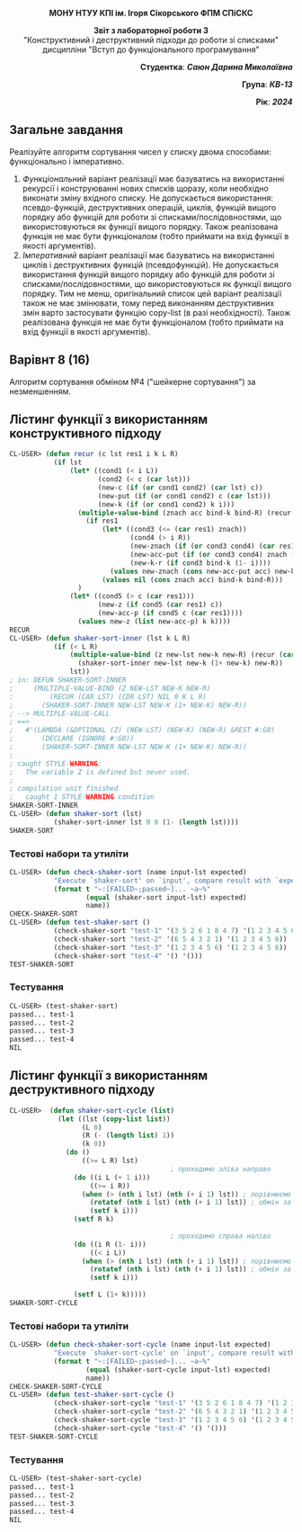 <p align="center"><b>МОНУ НТУУ КПІ ім. Ігоря Сікорського ФПМ СПіСКС</b></p>
<p align="center">
<b>Звіт з лабораторної роботи 3</b><br/>
"Конструктивний і деструктивний підходи до роботи зі списками"<br/> 
дисципліни "Вступ до функціонального програмування"
</p>
<p align="right">
    <strong>Студентка</strong>: <em><strong>Саюн Дарина Миколаївна</strong></em>
</p>
<p align="right">
    <strong>Група</strong>: <em><strong>КВ-13</strong></em>
</p>
<p align="right">
    <strong>Рік</strong>: <em><strong>2024</strong></em>
</p>

## Загальне завдання
Реалізуйте алгоритм сортування чисел у списку двома способами: функціонально і імперативно.
1. *Функціональний* варіант реалізації має базуватись на використанні рекурсії і конструюванні нових списків щоразу, коли необхідно виконати зміну вхідного списку. Не допускається використання: псевдо-функцій, деструктивних операцій, циклів, функцій вищого порядку або функцій для роботи зі списками/послідовностями, що використовуються як функції вищого порядку. Також реалізована функція не має бути функціоналом (тобто приймати на вхід функції в якості аргументів).
2. *Імперативний* варіант реалізації має базуватись на використанні циклів і деструктивних функцій (псевдофункцій). Не допускається використання функцій вищого порядку або функцій для роботи зі списками/послідовностями, що використовуються як функції вищого порядку. Тим не менш, оригінальний список цей варіант реалізації також не має змінювати, тому перед виконанням деструктивних змін варто застосувати функцію copy-list (в разі необхідності). Також реалізована функція не має бути функціоналом (тобто приймати на вхід функції в якості аргументів).

## Варівнт 8 (16)
Алгоритм сортування обміном №4 ("шейкерне сортування") за незменшенням.

## Лістинг функції з використанням конструктивного підходу
```lisp
CL-USER> (defun recur (c lst res1 i k L R)
           (if lst
               (let* ((cond1 (< i L))
                      (cond2 (< c (car lst)))
                      (new-c (if (or cond1 cond2) (car lst) c))
                      (new-put (if (or cond1 cond2) c (car lst)))
                      (new-k (if (or cond1 cond2) k i)))
                 (multiple-value-bind (znach acc bind-k bind-R) (recur new-c (cdr lst) (cons new-put res1) (1+ i) new-k L R)
                   (if res1
                       (let* ((cond3 (<= (car res1) znach))
                              (cond4 (> i R))
                              (new-znach (if (or cond3 cond4) (car res1) znach))
                              (new-acc-put (if (or cond3 cond4) znach (car res1)))
                              (new-k-r (if cond3 bind-k (1- i))))
                         (values new-znach (cons new-acc-put acc) new-k-r bind-R))
                       (values nil (cons znach acc) bind-k bind-R)))
                 )
               (let* ((cond5 (> c (car res1)))
                      (new-z (if cond5 (car res1) c))
                      (new-acc-p (if cond5 c (car res1))))
                 (values new-z (list new-acc-p) k k))))
RECUR
CL-USER> (defun shaker-sort-inner (lst k L R)
           (if (< L R)
               (multiple-value-bind (z new-lst new-k new-R) (recur (car lst) (cdr lst) nil 0 k L R)
                 (shaker-sort-inner new-lst new-k (1+ new-k) new-R))
               lst))
; in: DEFUN SHAKER-SORT-INNER
;     (MULTIPLE-VALUE-BIND (Z NEW-LST NEW-K NEW-R)
;         (RECUR (CAR LST) (CDR LST) NIL 0 K L R)
;       (SHAKER-SORT-INNER NEW-LST NEW-K (1+ NEW-K) NEW-R))
; --> MULTIPLE-VALUE-CALL 
; ==>
;   #'(LAMBDA (&OPTIONAL (Z) (NEW-LST) (NEW-K) (NEW-R) &REST #:G0)
;       (DECLARE (IGNORE #:G0))
;       (SHAKER-SORT-INNER NEW-LST NEW-K (1+ NEW-K) NEW-R))
; 
; caught STYLE-WARNING:
;   The variable Z is defined but never used.
; 
; compilation unit finished
;   caught 1 STYLE-WARNING condition
SHAKER-SORT-INNER
CL-USER> (defun shaker-sort (lst)
           (shaker-sort-inner lst 0 0 (1- (length lst))))
SHAKER-SORT
```

### Тестові набори та утиліти
```lisp
CL-USER> (defun check-shaker-sort (name input-lst expected) 
           "Execute `shaker-sort' on `input', compare result with `expected' and print comparison status" 
           (format t "~:[FAILED~;passed~]... ~a~%" 
                   (equal (shaker-sort input-lst) expected) 
                   name))
CHECK-SHAKER-SORT
CL-USER> (defun test-shaker-sort ()
           (check-shaker-sort "test-1" '(3 5 2 6 1 8 4 7) '(1 2 3 4 5 6 7 8))
           (check-shaker-sort "test-2" '(6 5 4 3 2 1) '(1 2 3 4 5 6))
           (check-shaker-sort "test-3" '(1 2 3 4 5 6) '(1 2 3 4 5 6))
           (check-shaker-sort "test-4" '() '()))
TEST-SHAKER-SORT
```

### Тестування
```lisp
CL-USER> (test-shaker-sort)
passed... test-1
passed... test-2
passed... test-3
passed... test-4
NIL
```

## Лістинг функції з використанням деструктивного підходу
```lisp
CL-USER>  (defun shaker-sort-cycle (list)
            (let ((lst (copy-list list))
                  (L 0)         
                  (R (- (length list) 1))
                  (k 0))
              (do () 
                  ((>= L R) lst)
                                        ; проходимо зліва направо
                (do ((i L (+ 1 i)))              
                    ((>= i R))
                  (when (> (nth i lst) (nth (+ i 1) lst)) ; порівнюємо сусідні елементи
                    (rotatef (nth i lst) (nth (+ i 1) lst)) ; обмін за допомогою rotatef
                    (setf k i)))
                (setf R k)
      
                                        ; проходимо справа наліво
                (do ((i R (1- i)))              
                    ((< i L))
                  (when (> (nth i lst) (nth (+ i 1) lst)) ; порівнюємо сусідні елементи
                    (rotatef (nth i lst) (nth (+ i 1) lst)) ; обмін за допомогою rotatef
                    (setf k i)))
      
                (setf L (1+ k)))))
SHAKER-SORT-CYCLE
```

### Тестові набори та утиліти
```lisp
CL-USER> (defun check-shaker-sort-cycle (name input-lst expected) 
           "Execute `shaker-sort-cycle' on `input', compare result with `expected' and print comparison status" 
           (format t "~:[FAILED~;passed~]... ~a~%" 
                   (equal (shaker-sort-cycle input-lst) expected) 
                   name))
CHECK-SHAKER-SORT-CYCLE
CL-USER> (defun test-shaker-sort-cycle ()
           (check-shaker-sort-cycle "test-1" '(3 5 2 6 1 8 4 7) '(1 2 3 4 5 6 7 8))
           (check-shaker-sort-cycle "test-2" '(6 5 4 3 2 1) '(1 2 3 4 5 6))
           (check-shaker-sort-cycle "test-3" '(1 2 3 4 5 6) '(1 2 3 4 5 6))
           (check-shaker-sort-cycle "test-4" '() '()))
TEST-SHAKER-SORT-CYCLE
```

### Тестування
```lisp
CL-USER> (test-shaker-sort-cycle)
passed... test-1
passed... test-2
passed... test-3
passed... test-4
NIL
```
